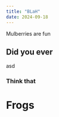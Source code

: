 ```yaml
---
title: "BLaH"
date: 2024-09-18
---
```

Mulberries are fun

## Did you ever
asd
### Think that
# Frogs

